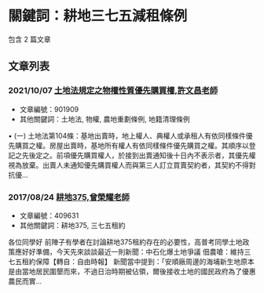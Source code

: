 # 關鍵詞：耕地三七五減租條例

包含 2 篇文章

## 文章列表

### 2021/10/07 [土地法規定之物權性質優先購買權,許文昌老師](../../articles/901909_%E5%9C%9F%E5%9C%B0%E6%B3%95%E8%A6%8F%E5%AE%9A%E4%B9%8B%E7%89%A9%E6%AC%8A%E6%80%A7%E8%B3%AA%E5%84%AA%E5%85%88%E8%B3%BC%E8%B2%B7%E6%AC%8A%2C%E8%A8%B1%E6%96%87%E6%98%8C%E8%80%81%E5%B8%AB.md)
- 文章編號：901909
- 其他關鍵詞：土地法, 物權, 農地重劃條例, 地籍清理條例

• (一) 土地法第104條：基地出賣時，地上權人、典權人或承租人有依同樣條件優先購買之權。房屋出賣時，基地所有權人有依同樣條件優先購買之權。其順序以登記之先後定之。前項優先購買權人，於接到出賣通知後十日內不表示者，其優先權視為放棄。出賣人未通知優先購買權人而與第三人訂立買賣契約者，其契約不得對抗優...

### 2017/08/24 [耕地375,曾榮耀老師](../../articles/409631_%E8%80%95%E5%9C%B0375%2C%E6%9B%BE%E6%A6%AE%E8%80%80%E8%80%81%E5%B8%AB.md)
- 文章編號：409631
- 其他關鍵詞：耕地375, 三七五租約

各位同學好 前陣子有學者在討論耕地375租約存在的必要性，高普考同學土地政策應好好準備，今天先來談談最近一則新聞：中石化爆土地爭議 佃農嗆：維持三七五租約保障【轉自：自由時報】 新聞當中提到：「安順廠周邊的海埔新生地原本是由當地居民圍墾而來，不過日治時期被佔領，爾後接收土地的國民政府為了優惠農民而實...
